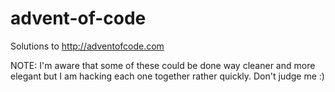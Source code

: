 # advent-of-code
Solutions to http://adventofcode.com

NOTE: I'm aware that some of these could be done way cleaner and more elegant but I am hacking each one together rather quickly. Don't judge me :)